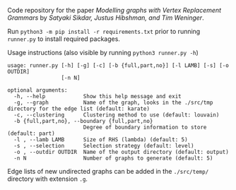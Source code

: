 Code repository for the paper *Modelling graphs with Vertex Replacement Grammars* by 
*Satyaki Sikdar, Justus Hibshman, and Tim Weninger*. 

Run `python3 -m pip install -r requirements.txt` prior to running `runner.py` to install required packages.

Usage instructions (also visible by running `python3 runner.py -h`)
```
usage: runner.py [-h] [-g] [-c] [-b {full,part,no}] [-l LAMB] [-s] [-o OUTDIR]
                 [-n N]

optional arguments:
  -h, --help            Show this help message and exit
  -g, --graph           Name of the graph, looks in the ./src/tmp directory for the edge list (default: karate)
  -c, --clustering      Clustering method to use (default: louvain)
  -b {full,part,no}, --boundary {full,part,no}
                        Degree of boundary information to store (default: part)
  -l , --lamb LAMB      Size of RHS (lambda) (default: 5)
  -s , --selection      Selection strategy (default: level)
  -o , --outdir OUTDIR  Name of the output directory (default: output)
  -n N                  Number of graphs to generate (default: 5)
```

Edge lists of new undirected graphs can be added in the `./src/temp/` directory with extension `.g`.
